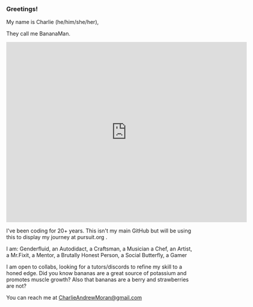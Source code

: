 ### Greetings!

My name is Charlie (he/him/she/her),

They call me BananaMan.

<iframe width="640" height="480" src="https://www.youtube.com/embed/yModCU1OVHY" title="YouTube video player" frameborder="0" allow="accelerometer; autoplay; clipboard-write; encrypted-media; gyroscope; picture-in-picture" allowfullscreen></iframe>

I've been coding for 20+ years.
This isn't my main GitHub but will be using this to display my journey at pursuit.org .

I am:
Genderfluid,
an Autodidact,
a Craftsman,
a Musician
a Chef,
an Artist,
a Mr.Fixit,
a Mentor,
a Brutally Honest Person,
a Social Butterfly,
a Gamer

I am open to collabs, looking for a tutors/discords to refine my skill to a honed edge.
Did you know bananas are a great source of potassium and promotes muscle growth? 
Also that bananas are a berry and strawberries are not?

You can reach me at CharlieAndrewMoran@gmail.com

